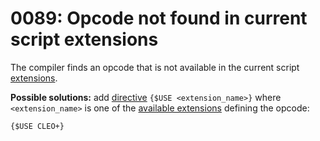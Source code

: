 # 0089: Opcode not found in current script extensions

The compiler finds an opcode that is not available in the current script [extensions](../../edit-modes/extensions.md).

**Possible solutions:** add [directive](../../coding/directives.md#usduse) `{$USE <extension_name>}` where `<extension_name>` is one of the [available extensions](../../edit-modes/extensions.md#extensions-list) defining the opcode:

```text
{$USE CLEO+}
```

